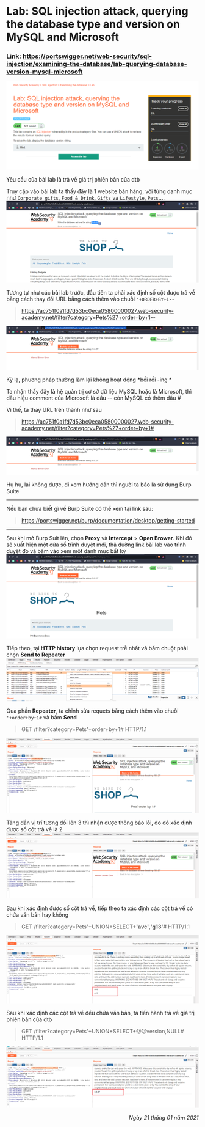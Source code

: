 # Lab: SQL injection attack, querying the database type and version on MySQL and Microsoft

### Link: https://portswigger.net/web-security/sql-injection/examining-the-database/lab-querying-database-version-mysql-microsoft
![Require of Lab](/Images/sql7.1.png)

Yêu cầu của bài lab là trả về giá trị phiên bản của dtb

Truy cập vào bài lab ta thấy đây là 1 website bán hàng, với từng danh mục như `Corporate gifts`, `Food & Drink`, `Gifts` và `Lifestyle`, `Pets`....
![Website](/Images/sql7.2.png)

Tương tự như các bài lab trước, đầu tiên ta phải xác định số cột được trả về bằng cách thay đổi URL bằng cách thêm vào chuỗi `'+ORDER+BY+1--`

> https://ac751f0a1fd7d53bc0eca05800000027.web-security-academy.net/filter?category=Pets%27+order+by+1--

![Product of Pets order by 1](/Images/sql7.4.png)

Kỳ lạ, phương pháp thường làm lại không hoạt động *bối rối -ing *

Ta nhận thấy đây là hệ quản trị cơ sở dữ liệu MySQL hoặc là Microsoft, thì dấu hiệu comment của Microsoft là dấu -- còn MySQL có thêm dấu #

Vì thế, ta thay URL trên thành như sau
> https://ac751f0a1fd7d53bc0eca05800000027.web-security-academy.net/filter?category=Pets%27+order+by+1#
> 
![Product of Pets order by 1](/Images/sql7.5.png)

Hụ hụ, lại không được, đi xem hướng dẫn thì người ta bảo là sử dụng Burp Suite

******
Nếu bạn chưa biết gì về Burp Suite có thể xem tại link sau: 
> https://portswigger.net/burp/documentation/desktop/getting-started
******

Sau khi mở Burp Suit lên, chọn **Proxy** và **Intercept** > **Open Brower**. Khi đó sẽ xuất hiện một cửa sổ trình duyệt mới, thả đường link bài lab vào trình duyệt đó và bấm vào xem một danh mục bất kỳ
![Product of Pets](/Images/sql7.3.png)

Tiếp theo, tại **HTTP history** lựa chọn request trễ nhất và bấm chuột phải chọn **Send to Repeater**
![HTTP history](/Images/sql7.6.png)

Qua phần **Repeater**, ta chỉnh sửa requets bằng cách thêm vào chuỗi `'+order+by+1#` và bấm **Send**
> GET /filter?category=Pets'+order+by+1# HTTP/1.1

![Repeater](/Images/sql7.7.png)

Tăng dần vị trí tương đối lên 3 thì nhận được thông báo lỗi, do đó xác định được số cột trả về là 2
![Error of query](/Images/sql7.8.png)

Sau khi xác định được số cột trả về, tiếp theo ta xác định các cột trả về có chứa văn bản hay không
> GET /filter?category=Pets'+UNION+SELECT+**'avc'**,**'g13'**# HTTP/1.1
> 
![Check value of column](/Images/sql7.9.png)

Sau khi xác định các cột trả về đều chứa văn bản, ta tiến hành trả về giá trị phiên bản của dtb
> GET /filter?category=Pets'+UNION+SELECT+@@version,NULL# HTTP/1.1

![Result](/Images/sql7.10.png)


<div align="right"> <i> Ngày 21 tháng 01 năm 2021 </i> </div>
